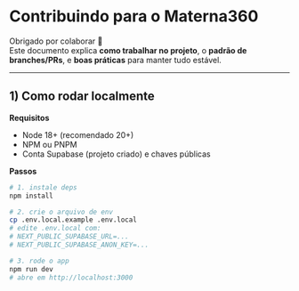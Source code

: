 # Contribuindo para o Materna360

Obrigado por colaborar 💛  
Este documento explica **como trabalhar no projeto**, o **padrão de branches/PRs**, e **boas práticas** para manter tudo estável.

---

## 1) Como rodar localmente

**Requisitos**
- Node 18+ (recomendado 20+)
- NPM ou PNPM
- Conta Supabase (projeto criado) e chaves públicas

**Passos**
```bash
# 1. instale deps
npm install

# 2. crie o arquivo de env
cp .env.local.example .env.local
# edite .env.local com:
# NEXT_PUBLIC_SUPABASE_URL=...
# NEXT_PUBLIC_SUPABASE_ANON_KEY=...

# 3. rode o app
npm run dev
# abre em http://localhost:3000
